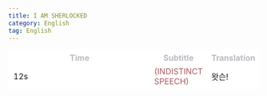 ```yaml
---
title: I AM SHERLOCKED 
category: English
tag: English
---
```


<html>
  <head>
    <style type="text/css">
      table, th, td {
         width: 100%;
         border:1px solid #FFFFFF;
         background-color: #FFFFFF;
       }
      th {
         border:1px solid #FFFFFF;
         background-color: #FFFFFF;
      }
      thead tr {
         background-color: #FFFFFF;
         color: #BDB8C1;
      }
      tbody tr {
         background-color: #FFFFFF;
      }
    </style>
   </head>
   <body>
     <table>
       <thead>
       <tr><th>Time</th><th>Subtitle</th><th>Translation</th></tr>
       </thead>
       <tbody>
       <tr><td>12s</td><td><span style="color:#A95762">(INDISTINCT SPEECH)</span></td><td>왓슨!</td></tr>
       </tbody>
     </table>
 </body>
</html>
